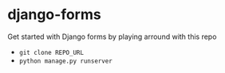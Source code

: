 # django-forms

Get started with Django forms by playing arround with this repo

- ```git clone REPO_URL```
- ```python manage.py runserver```
